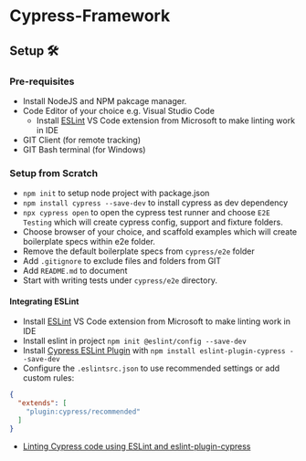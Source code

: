# Cypress-Framework

## Setup 🛠️

### Pre-requisites

* Install NodeJS and NPM pakcage manager.
* Code Editor of your choice e.g. Visual Studio Code
  * Install [ESLint](https://marketplace.visualstudio.com/items?itemName=dbaeumer.vscode-eslint) VS Code extension from Microsoft to make linting work in IDE
* GIT Client (for remote tracking)
* GIT Bash terminal (for Windows)

### Setup from Scratch

* `npm init` to setup node project with package.json
* `npm install cypress --save-dev` to install cypress as dev dependency
* `npx cypress open` to open the cypress test runner and choose `E2E Testing` which will create cypress config, support and fixture folders.
* Choose browser of your choice, and scaffold examples which will create boilerplate specs within e2e folder.
* Remove the default boilerplate specs from `cypress/e2e` folder
* Add `.gitignore` to exclude files and folders from GIT
* Add `README.md` to document
* Start with writing tests under `cypress/e2e` directory.

#### Integrating ESLint

* Install [ESLint](https://marketplace.visualstudio.com/items?itemName=dbaeumer.vscode-eslint) VS Code extension from Microsoft to make linting work in IDE
* Install eslint in project `npm init @eslint/config --save-dev`
* Install [Cypress ESLint Plugin](https://www.npmjs.com/package/eslint-plugin-cypress) with `npm install eslint-plugin-cypress --save-dev`
* Configure the `.eslintsrc.json` to use recommended settings or add custom rules:
```json
{
  "extends": [
    "plugin:cypress/recommended"
  ]
}
```
* [Linting Cypress code using ESLint and eslint-plugin-cypress](https://www.youtube.com/watch?v=-YgitwmwFo0)
